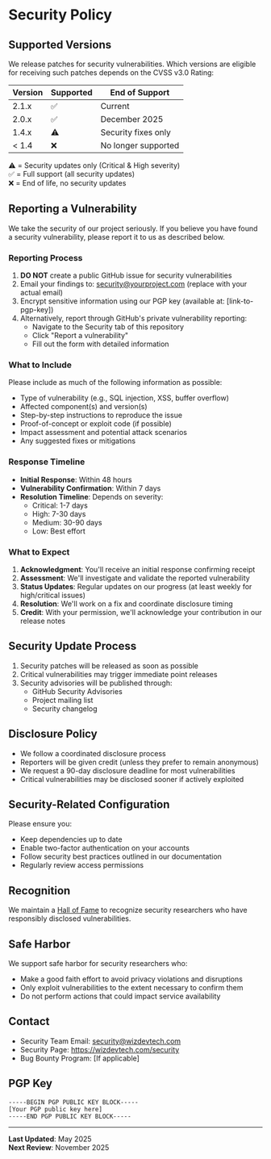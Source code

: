 # Security Policy

## Supported Versions

We release patches for security vulnerabilities. Which versions are eligible for receiving such patches depends on the CVSS v3.0 Rating:

| Version | Supported          | End of Support     |
| ------- | ------------------ | ------------------ |
| 2.1.x   | :white_check_mark: | Current            |
| 2.0.x   | :white_check_mark: | December 2025      |
| 1.4.x   | :warning:          | Security fixes only|
| < 1.4   | :x:                | No longer supported|

:warning: = Security updates only (Critical & High severity)  
:white_check_mark: = Full support (all security updates)  
:x: = End of life, no security updates

## Reporting a Vulnerability

We take the security of our project seriously. If you believe you have found a security vulnerability, please report it to us as described below.

### Reporting Process

1. **DO NOT** create a public GitHub issue for security vulnerabilities
2. Email your findings to: security@yourproject.com (replace with your actual email)
3. Encrypt sensitive information using our PGP key (available at: [link-to-pgp-key])
4. Alternatively, report through GitHub's private vulnerability reporting:
   - Navigate to the Security tab of this repository
   - Click "Report a vulnerability"
   - Fill out the form with detailed information

### What to Include

Please include as much of the following information as possible:

- Type of vulnerability (e.g., SQL injection, XSS, buffer overflow)
- Affected component(s) and version(s)
- Step-by-step instructions to reproduce the issue
- Proof-of-concept or exploit code (if possible)
- Impact assessment and potential attack scenarios
- Any suggested fixes or mitigations

### Response Timeline

- **Initial Response**: Within 48 hours
- **Vulnerability Confirmation**: Within 7 days
- **Resolution Timeline**: Depends on severity:
  - Critical: 1-7 days
  - High: 7-30 days
  - Medium: 30-90 days
  - Low: Best effort

### What to Expect

1. **Acknowledgment**: You'll receive an initial response confirming receipt
2. **Assessment**: We'll investigate and validate the reported vulnerability
3. **Status Updates**: Regular updates on our progress (at least weekly for high/critical issues)
4. **Resolution**: We'll work on a fix and coordinate disclosure timing
5. **Credit**: With your permission, we'll acknowledge your contribution in our release notes

## Security Update Process

1. Security patches will be released as soon as possible
2. Critical vulnerabilities may trigger immediate point releases
3. Security advisories will be published through:
   - GitHub Security Advisories
   - Project mailing list
   - Security changelog

## Disclosure Policy

- We follow a coordinated disclosure process
- Reporters will be given credit (unless they prefer to remain anonymous)
- We request a 90-day disclosure deadline for most vulnerabilities
- Critical vulnerabilities may be disclosed sooner if actively exploited

## Security-Related Configuration

Please ensure you:
- Keep dependencies up to date
- Enable two-factor authentication on your accounts
- Follow security best practices outlined in our documentation
- Regularly review access permissions

## Recognition

We maintain a [Hall of Fame](/SECURITY_HALL_OF_FAME.md) to recognize security researchers who have responsibly disclosed vulnerabilities.

## Safe Harbor

We support safe harbor for security researchers who:
- Make a good faith effort to avoid privacy violations and disruptions
- Only exploit vulnerabilities to the extent necessary to confirm them
- Do not perform actions that could impact service availability

## Contact

- Security Team Email: security@wizdevtech.com
- Security Page: https://wizdevtech.com/security
- Bug Bounty Program: [If applicable]

## PGP Key

```
-----BEGIN PGP PUBLIC KEY BLOCK-----
[Your PGP public key here]
-----END PGP PUBLIC KEY BLOCK-----
```

---

**Last Updated**: May 2025  
**Next Review**: November 2025
